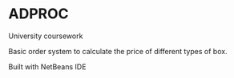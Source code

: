 # ADPROC
University coursework 

Basic order system to calculate the price of different types of box.

Built with NetBeans IDE 
